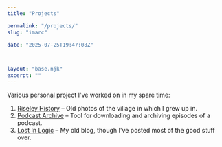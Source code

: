 ```yaml
---
title: "Projects"

permalink: "/projects/"
slug: "imarc"

date: "2025-07-25T19:47:08Z"



layout: "base.njk"
excerpt: ""
---
```


Various personal project I've worked on in my spare time:

 1. [Riseley History](/riseley/) – Old photos of the village in which I grew up in.
 2. [Podcast Archive](https://github.com/wickens/PodcastArchive) – Tool for downloading and archiving episodes of a podcast.
 3. [Lost In Logic](https://www.lostinlogic.com/) – My old blog, though I've posted most of the good stuff over.

 